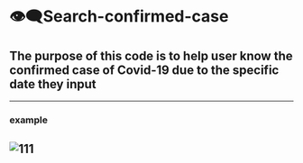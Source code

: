 # 👁‍🗨Search-confirmed-case
## The purpose of this code is to help user know the confirmed case of Covid-19 due to the specific date they input
---
### example
![111](https://user-images.githubusercontent.com/79236612/130445758-98d6ce35-bdf3-47cb-9431-2fbbe8f01d1c.png)
---
###
